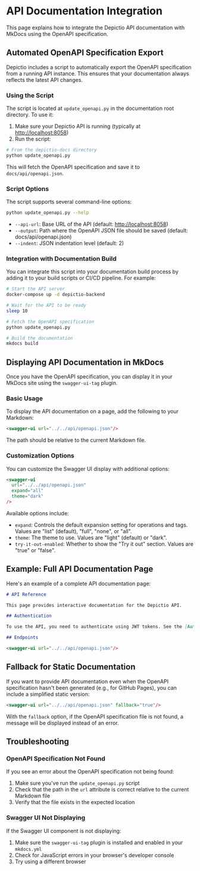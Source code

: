 # API Documentation Integration

This page explains how to integrate the Depictio API documentation with MkDocs using the OpenAPI specification.

## Automated OpenAPI Specification Export

Depictio includes a script to automatically export the OpenAPI specification from a running API instance. This ensures that your documentation always reflects the latest API changes.

### Using the Script

The script is located at `update_openapi.py` in the documentation root directory. To use it:

1. Make sure your Depictio API is running (typically at <http://localhost:8058>)
2. Run the script:

```bash
# From the depictio-docs directory
python update_openapi.py
```

This will fetch the OpenAPI specification and save it to `docs/api/openapi.json`.

### Script Options

The script supports several command-line options:

```bash
python update_openapi.py --help
```

- `--api-url`: Base URL of the API (default: <http://localhost:8058>)
- `--output`: Path where the OpenAPI JSON file should be saved (default: docs/api/openapi.json)
- `--indent`: JSON indentation level (default: 2)

### Integration with Documentation Build

You can integrate this script into your documentation build process by adding it to your build scripts or CI/CD pipeline. For example:

```bash
# Start the API server
docker-compose up -d depictio-backend

# Wait for the API to be ready
sleep 10

# Fetch the OpenAPI specification
python update_openapi.py

# Build the documentation
mkdocs build
```

## Displaying API Documentation in MkDocs

Once you have the OpenAPI specification, you can display it in your MkDocs site using the `swagger-ui-tag` plugin.

### Basic Usage

To display the API documentation on a page, add the following to your Markdown:

```markdown
<swagger-ui url="../../api/openapi.json"/>
```

The path should be relative to the current Markdown file.

### Customization Options

You can customize the Swagger UI display with additional options:

```markdown
<swagger-ui
  url="../../api/openapi.json"
  expand="all"
  theme="dark"
/>
```

Available options include:

- `expand`: Controls the default expansion setting for operations and tags. Values are "list" (default), "full", "none", or "all".
- `theme`: The theme to use. Values are "light" (default) or "dark".
- `try-it-out-enabled`: Whether to show the "Try it out" section. Values are "true" or "false".

## Example: Full API Documentation Page

Here's an example of a complete API documentation page:

```markdown
# API Reference

This page provides interactive documentation for the Depictio API.

## Authentication

To use the API, you need to authenticate using JWT tokens. See the [Authentication](#/components/securitySchemes/bearerAuth) section for details.

## Endpoints

<swagger-ui url="../../api/openapi.json"/>
```

## Fallback for Static Documentation

If you want to provide API documentation even when the OpenAPI specification hasn't been generated (e.g., for GitHub Pages), you can include a simplified static version:

```markdown
<swagger-ui url="../../api/openapi.json" fallback="true"/>
```

With the `fallback` option, if the OpenAPI specification file is not found, a message will be displayed instead of an error.

## Troubleshooting

### OpenAPI Specification Not Found

If you see an error about the OpenAPI specification not being found:

1. Make sure you've run the `update_openapi.py` script
2. Check that the path in the `url` attribute is correct relative to the current Markdown file
3. Verify that the file exists in the expected location

### Swagger UI Not Displaying

If the Swagger UI component is not displaying:

1. Make sure the `swagger-ui-tag` plugin is installed and enabled in your `mkdocs.yml`
2. Check for JavaScript errors in your browser's developer console
3. Try using a different browser
